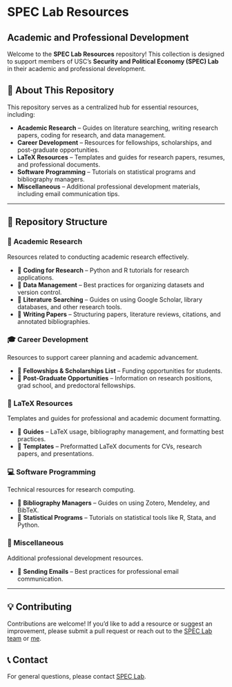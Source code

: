 # **SPEC Lab Resources**  

## **Academic and Professional Development**  

Welcome to the **SPEC Lab Resources** repository! This collection is designed to support members of USC’s **Security and Political Economy (SPEC) Lab** in their academic and professional development.  

## **📌 About This Repository**  
This repository serves as a centralized hub for essential resources, including:  
- **Academic Research** – Guides on literature searching, writing research papers, coding for research, and data management.  
- **Career Development** – Resources for fellowships, scholarships, and post-graduate opportunities.  
- **LaTeX Resources** – Templates and guides for research papers, resumes, and professional documents.  
- **Software Programming** – Tutorials on statistical programs and bibliography managers.  
- **Miscellaneous** – Additional professional development materials, including email communication tips.  

---

## **📂 Repository Structure**  

### **📖 Academic Research**
Resources related to conducting academic research effectively.  
- 📂 **Coding for Research** – Python and R tutorials for research applications.  
- 📂 **Data Management** – Best practices for organizing datasets and version control.  
- 📂 **Literature Searching** – Guides on using Google Scholar, library databases, and other research tools.  
- 📂 **Writing Papers** – Structuring papers, literature reviews, citations, and annotated bibliographies.  

### **🎓 Career Development**  
Resources to support career planning and academic advancement.  
- 📂 **Fellowships & Scholarships List** – Funding opportunities for students.  
- 📂 **Post-Graduate Opportunities** – Information on research positions, grad school, and predoctoral fellowships.  

### **📄 LaTeX Resources**  
Templates and guides for professional and academic document formatting.  
- 📂 **Guides** – LaTeX usage, bibliography management, and formatting best practices.  
- 📂 **Templates** – Preformatted LaTeX documents for CVs, research papers, and presentations.  

### **💻 Software Programming**  
Technical resources for research computing.  
- 📂 **Bibliography Managers** – Guides on using Zotero, Mendeley, and BibTeX.  
- 📂 **Statistical Programs** – Tutorials on statistical tools like R, Stata, and Python.  

### **📌 Miscellaneous**  
Additional professional development resources.  
- 📄 **Sending Emails** – Best practices for professional email communication.  

---

## **💡 Contributing**  
Contributions are welcome! If you’d like to add a resource or suggest an improvement, please submit a pull request or reach out to the [SPEC Lab team](mailto:uscspeclab@gmail.com) or [me](mailto:gabe.solis504@gmail.com).

## **📞 Contact**  
For general questions, please contact [SPEC Lab](mailto:uscspeclab@gmail.com).  
